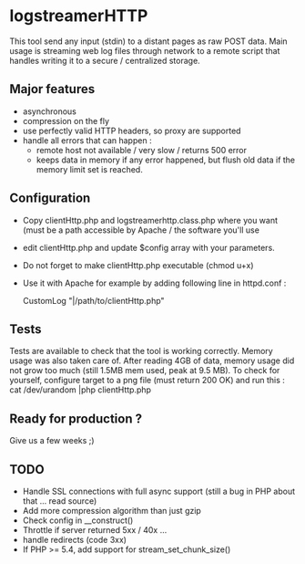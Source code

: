 logstreamerHTTP
===============
This tool send any input (stdin) to a distant pages as raw POST data.
Main usage is streaming web log files through network to a remote script 
that handles writing it to a secure / centralized storage.

Major features
--------------
* asynchronous 
* compression on the fly
* use perfectly valid HTTP headers, so proxy are supported
* handle all errors that can happen : 
  * remote host not available / very slow / returns 500 error
  * keeps data in memory if any error happened, but flush 
    old data if the memory limit set is reached.

Configuration
-------------
* Copy clientHttp.php and logstreamerhttp.class.php where you want (must be a path 
accessible by Apache / the software you'll use
* edit clientHttp.php and update $config array with your parameters.
* Do not forget to make clientHttp.php executable (chmod u+x)
* Use it with Apache for example by adding following line in httpd.conf : 
    
    CustomLog "|/path/to/clientHttp.php"

Tests
-----
Tests are available to check that the tool is working correctly.
Memory usage was also taken care of.
After reading 4GB of data, memory usage did not grow too much (still 1.5MB mem used, peak at 9.5 MB).
To check for yourself, configure target to a png file (must return 200 OK) and run this : 
cat /dev/urandom |php clientHttp.php

Ready for production ?
----------------------
Give us a few weeks ;)

TODO
----
* Handle SSL connections with full async support (still a bug in PHP about that ... read source)
* Add more compression algorithm than just gzip
* Check config in __construct()
* Throttle if server returned 5xx / 40x ...
* handle redirects (code 3xx)
* If PHP >= 5.4, add support for stream_set_chunk_size()


 
